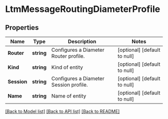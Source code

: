 # LtmMessageRoutingDiameterProfile

## Properties
Name | Type | Description | Notes
------------ | ------------- | ------------- | -------------
**Router** | **string** | Configures a Diameter Router profile. | [optional] [default to null]
**Kind** | **string** | Kind of entity | [optional] [default to null]
**Session** | **string** | Configures a Diameter Session profile. | [optional] [default to null]
**Name** | **string** | Name of entity | [optional] [default to null]

[[Back to Model list]](../README.md#documentation-for-models) [[Back to API list]](../README.md#documentation-for-api-endpoints) [[Back to README]](../README.md)


